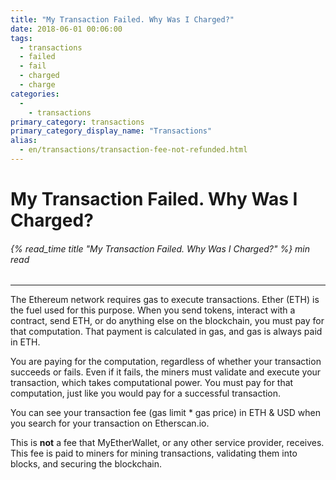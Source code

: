 ```yaml
---
title: "My Transaction Failed. Why Was I Charged?"
date: 2018-06-01 00:06:00
tags:
  - transactions
  - failed
  - fail
  - charged
  - charge
categories:
  - 
    - transactions
primary_category: transactions
primary_category_display_name: "Transactions"
alias:
  - en/transactions/transaction-fee-not-refunded.html
---
```


# **My Transaction Failed. Why Was I Charged?**

###### {% read_time title "My Transaction Failed. Why Was I Charged?" %} min read

* * *

The Ethereum network requires gas to execute transactions. Ether (ETH) is the fuel used for this purpose. When you send tokens, interact with a contract, send ETH, or do anything else on the blockchain, you must pay for that computation. That payment is calculated in gas, and gas is always paid in ETH.

You are paying for the computation, regardless of whether your transaction succeeds or fails. Even if it fails, the miners must validate and execute your transaction, which takes computational power. You must pay for that computation, just like you would pay for a successful transaction.

You can see your transaction fee (gas limit \* gas price) in ETH & USD when you search for your transaction on Etherscan.io.

This is **not** a fee that MyEtherWallet, or any other service provider, receives. This fee is paid to miners for mining transactions, validating them into blocks, and securing the blockchain.
